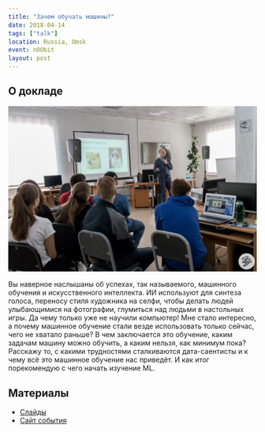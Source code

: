 ```yaml
---
title: "Зачем обучать машины?"
date: 2018-04-14
tags: ["talk"]
location: Russia, Omsk
event: nOObit
layout: post
---
```


## О докладе

![Фото](/assets/2018-04-18-why-teach-machines/image.jpeg)

Вы наверное наслышаны об успехах, так называемого, машинного обучения и искусственного интеллекта. ИИ используют для синтеза голоса, переносу стиля художника на селфи, чтобы делать людей улыбающимися на фотографии, глумиться над людьми в настольных игры. Да чему только уже не научили компьютер!
Мне стало интересно, а почему машинное обучение стали везде использовать только сейчас, чего не хватало раньше? В чем заключается это обучение, каким задачам машину можно обучить, а каким нельзя, как минимум пока? Расскажу то, с какими трудностями сталкиваются дата-саентисты и к чему всё это машинное обучение нас приведёт. И как итог порекомендую с чего начать изучение ML.

## Материалы

- [Слайды](https://docs.google.com/presentation/d/10gE-8IgBQwJnesKaLz8iy7yeAwGyGB00K41z-4HewL8/edit?usp=sharing)
- [Сайт события](https://vk.com/n00bit.local)
